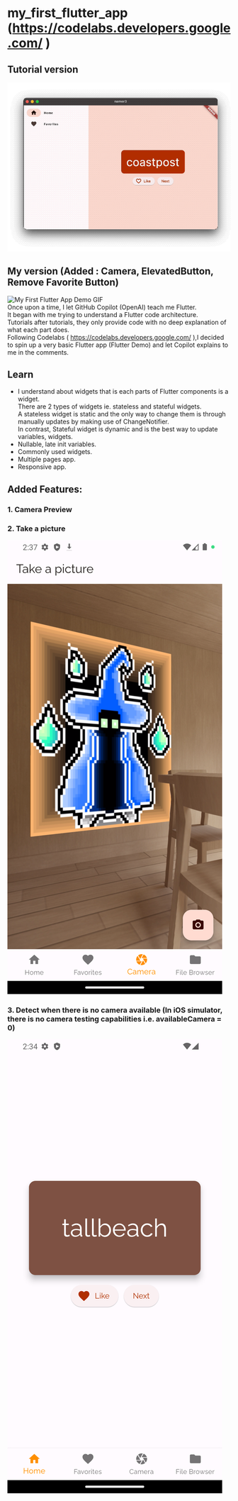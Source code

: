 # my_first_flutter_app (https://codelabs.developers.google.com/ )
## Tutorial version
![](/screenshots/1d26af443561f39c.gif)
## My version (Added : Camera, ElevatedButton, Remove Favorite Button)
![My First Flutter App Demo GIF](https://media.giphy.com/media/v1.Y2lkPTc5MGI3NjExNDk4ZDkxMDkwYWU2MmIxMGM5ZDc3YWI0YmMyZTQxZmIwMTYxZTRmNiZjdD1n/6EEWZPCyH25v1q9mZl/giphy-downsized-large.gif) <br>
Once upon a time, I let GitHub Copilot (OpenAI) teach me Flutter.<br>
It began with me trying to understand a Flutter code architecture.<br>
Tutorials after tutorials, they only provide code with no deep explanation of what each part does.<br>
Following Codelabs ( https://codelabs.developers.google.com/ ),I decided to spin up a very basic Flutter app (Flutter Demo) and let Copilot explains to me in the comments.

## Learn
- I understand about widgets that is each parts of Flutter components is a widget. <br>
There are 2 types of widgets ie. stateless and stateful widgets. <br>
A stateless widget is static and the only way to change them is through manually updates by making use of ChangeNotifier. <br>
In contrast, Stateful widget is dynamic and is the best way to update variables, widgets. <br>
- Nullable, late init variables.
- Commonly used widgets.
- Multiple pages app.
- Responsive app.

## Added Features:
### 1. Camera Preview
### 2. Take a picture
![](/screenshots/Screenshot_1681803427.png)
### 3. Detect when there is no camera available (In iOS simulator, there is no camera testing capabilities i.e. availableCamera = 0)
![](/screenshots/Screenshot_1681803285.png)
